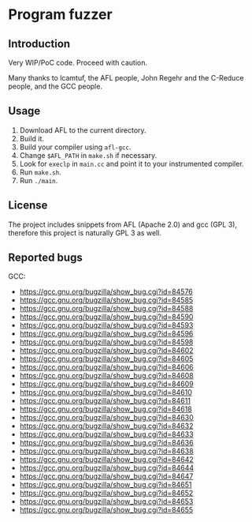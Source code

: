 Program fuzzer
==============

Introduction
------------

Very WIP/PoC code. Proceed with caution.

Many thanks to lcamtuf, the AFL people, John Regehr and the C-Reduce people,
and the GCC people.


Usage
-----

1. Download AFL to the current directory.
2. Build it.
4. Build your compiler using `afl-gcc`.
3. Change `$AFL_PATH` in `make.sh` if necessary.
5. Look for `execlp` in `main.cc` and point it to your instrumented compiler.
6. Run `make.sh`.
7. Run `./main`.


License
-------

The project includes snippets from AFL (Apache 2.0) and gcc (GPL 3),
therefore this project is naturally GPL 3 as well.


Reported bugs
-------------

GCC:

* <https://gcc.gnu.org/bugzilla/show_bug.cgi?id=84576>
* <https://gcc.gnu.org/bugzilla/show_bug.cgi?id=84585>
* <https://gcc.gnu.org/bugzilla/show_bug.cgi?id=84588>
* <https://gcc.gnu.org/bugzilla/show_bug.cgi?id=84590>
* <https://gcc.gnu.org/bugzilla/show_bug.cgi?id=84593>
* <https://gcc.gnu.org/bugzilla/show_bug.cgi?id=84596>
* <https://gcc.gnu.org/bugzilla/show_bug.cgi?id=84598>
* <https://gcc.gnu.org/bugzilla/show_bug.cgi?id=84602>
* <https://gcc.gnu.org/bugzilla/show_bug.cgi?id=84605>
* <https://gcc.gnu.org/bugzilla/show_bug.cgi?id=84606>
* <https://gcc.gnu.org/bugzilla/show_bug.cgi?id=84608>
* <https://gcc.gnu.org/bugzilla/show_bug.cgi?id=84609>
* <https://gcc.gnu.org/bugzilla/show_bug.cgi?id=84610>
* <https://gcc.gnu.org/bugzilla/show_bug.cgi?id=84611>
* <https://gcc.gnu.org/bugzilla/show_bug.cgi?id=84618>
* <https://gcc.gnu.org/bugzilla/show_bug.cgi?id=84630>
* <https://gcc.gnu.org/bugzilla/show_bug.cgi?id=84632>
* <https://gcc.gnu.org/bugzilla/show_bug.cgi?id=84633>
* <https://gcc.gnu.org/bugzilla/show_bug.cgi?id=84636>
* <https://gcc.gnu.org/bugzilla/show_bug.cgi?id=84638>
* <https://gcc.gnu.org/bugzilla/show_bug.cgi?id=84642>
* <https://gcc.gnu.org/bugzilla/show_bug.cgi?id=84644>
* <https://gcc.gnu.org/bugzilla/show_bug.cgi?id=84647>
* <https://gcc.gnu.org/bugzilla/show_bug.cgi?id=84651>
* <https://gcc.gnu.org/bugzilla/show_bug.cgi?id=84652>
* <https://gcc.gnu.org/bugzilla/show_bug.cgi?id=84653>
* <https://gcc.gnu.org/bugzilla/show_bug.cgi?id=84655>
